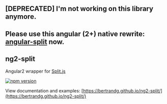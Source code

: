 ## **[DEPRECATED] I'm not working on this library anymore.**
## **Please use this angular (2+) native rewrite: [angular-split](https://github.com/bertrandg/angular-split) now.**

## ng2-split
Angular2 wrapper for [Split.js](https://github.com/nathancahill/Split.js)

[![npm version](https://badge.fury.io/js/ng2-split.svg)](https://badge.fury.io/js/ng2-split)

View documentation and examples:
[https://bertrandg.github.io/ng2-split/](https://bertrandg.github.io/ng2-split/)
